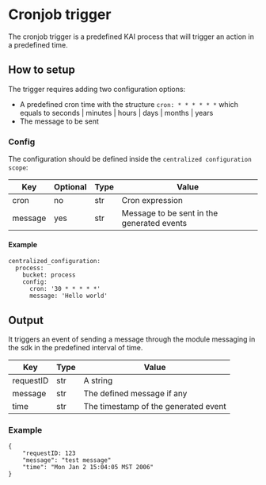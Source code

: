 # Cronjob trigger

The cronjob trigger is a predefined KAI process that will trigger an action in a predefined time.  

## How to setup

The trigger requires adding two configuration options:
- A predefined cron time with the structure `cron: * * * * * *` which equals to seconds | minutes | hours | days | months | years
- The message to be sent

### Config 

The configuration should be defined inside the `centralized configuration scope`:

| Key            | Optional  | Type | Value                                                                                         |
|----------------|-----------|------|-----------------------------------------------------------------------------------------------|
| cron | no        | str  | Cron expression     |
| message | yes        | str  | Message to be sent in the generated events      |

#### Example

```
centralized_configuration:
  process:
    bucket: process
    config:
      cron: '30 * * * * *'
      message: 'Hello world'
```

## Output

It triggers an event of sending a message through the module messaging in the sdk in the predefined interval of time.

| Key       | Type | Value                                                                  |
|-----------|------|------------------------------------------------------------------------|
| requestID | str  | A string                                     |
| message  | str  | The defined message if any    |
| time     | str  | The timestamp of the generated event |

### Example

```
{
	"requestID: 123
	"message": "test message"
	"time": "Mon Jan 2 15:04:05 MST 2006"
}
```

